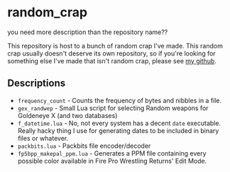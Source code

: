 random_crap
===========
you need more description than the repository name??

This repository is host to a bunch of random crap I've made. This random crap
usually doesn't deserve its own repository, so if you're looking for something
else I've made that isn't random crap, please see [my github](https://github.com/freem).

Descriptions
------------
* ```frequency_count``` - Counts the frequency of bytes and nibbles in a file.
* ```gex_randwep``` - Small Lua script for selecting Random weapons for Goldeneye X (and two databases)
* ```f_datetime.lua``` - No, not every system has a decent ```date``` executable. Really hacky thing I use for generating dates to be included in binary files or whatever.
* ```packbits.lua``` - Packbits file encoder/decoder
* ```fp5bpp_makepal_ppm.lua``` - Generates a PPM file containing every possible color available in Fire Pro Wrestling Returns' Edit Mode.

